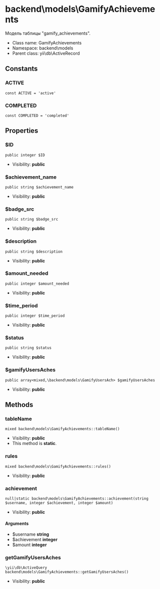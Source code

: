 backend\models\GamifyAchievements
===============

Модель таблицы &quot;gamify_achievements&quot;.




* Class name: GamifyAchievements
* Namespace: backend\models
* Parent class: yii\db\ActiveRecord



Constants
----------


### ACTIVE

    const ACTIVE = 'active'





### COMPLETED

    const COMPLETED = 'completed'





Properties
----------


### $ID

    public integer $ID





* Visibility: **public**


### $achievement_name

    public string $achievement_name





* Visibility: **public**


### $badge_src

    public string $badge_src





* Visibility: **public**


### $description

    public string $description





* Visibility: **public**


### $amount_needed

    public integer $amount_needed





* Visibility: **public**


### $time_period

    public integer $time_period





* Visibility: **public**


### $status

    public string $status





* Visibility: **public**


### $gamifyUsersAches

    public array<mixed,\backend\models\GamifyUsersAch> $gamifyUsersAches





* Visibility: **public**


Methods
-------


### tableName

    mixed backend\models\GamifyAchievements::tableName()





* Visibility: **public**
* This method is **static**.




### rules

    mixed backend\models\GamifyAchievements::rules()





* Visibility: **public**




### achievement

    null|static backend\models\GamifyAchievements::achievement(string $username, integer $achievement, integer $amount)





* Visibility: **public**


#### Arguments
* $username **string**
* $achievement **integer**
* $amount **integer**



### getGamifyUsersAches

    \yii\db\ActiveQuery backend\models\GamifyAchievements::getGamifyUsersAches()





* Visibility: **public**



